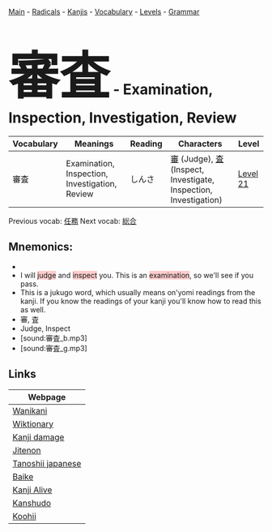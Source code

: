 <style> bigfont {font-size: 100px}</style>
[Main](../README.md) -
[Radicals](../radicals.md) -
[Kanjis](../kanjis.md) -
[Vocabulary](../vocabulary.md) -
[Levels](../levels.md) -
[Grammar](../grammar.md)
# <bigfont> 審査</bigfont> - Examination, Inspection, Investigation, Review 

| Vocabulary | Meanings | Reading | Characters | Level |
| --- | --- | --- | --- | --- |
| 審査 | Examination, Inspection, Investigation, Review | しんさ |  [審](../kanjis/審.md) (Judge), [査](../kanjis/査.md) (Inspect, Investigate, Inspection, Investigation) | [Level 21](../levels/wk_level21.md) |

Previous vocab: [任務](任務.md) Next vocab: [総合](総合.md) 

## Mnemonics:

* 
* I will <span style="background-color:#ffcccb"> judge</span> and <span style="background-color:#ffcccb"> inspect</span> you. This is an <span style="background-color:#ffcccb"> examination</span>, so we'll see if you pass.
* This is a jukugo word, which usually means on'yomi readings from the kanji. If you know the readings of your kanji you'll know how to read this as well.
* 審, 査
* Judge, Inspect
* [sound:審査_b.mp3]
* [sound:審査_g.mp3]


## Links 

| Webpage |
| --- |
| [Wanikani          ](https://www.wanikani.com/kanji/審査) |
| [Wiktionary        ](https://en.wiktionary.org/wiki/審査) |
| [Kanji damage      ](http://www.kanjidamage.com/kanji/search?utf8=✓&q=審査) |
| [Jitenon           ](https://jitenon.com/kanji/審査) |
| [Tanoshii japanese ](https://www.tanoshiijapanese.com/dictionary/kanji.cfm?k=審査) |
| [Baike             ](https://baike.baidu.com/item/審査) |
| [Kanji Alive       ](https://app.kanjialive.com/審査) |
| [Kanshudo          ](https://www.kanshudo.com/searchmn?q=審査) |
| [Koohii            ](https://kanji.koohii.com/study/kanji/審査) |
